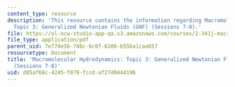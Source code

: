 ```yaml
---
content_type: resource
description: 'This resource contains the information regarding Macromolecular Hydrodynamics:
  Topic 3: Generalized Newtonian Fluids (GNF) (Sessions 7-8).'
file: https://ol-ocw-studio-app-qa.s3.amazonaws.com/courses/2-341j-macromolecular-hydrodynamics-spring-2016/d85af68c4245f879fccdaf27d0444196_MIT2_341JS16_Lec09-slides.pdf
file_type: application/pdf
parent_uid: 7e774e56-748c-6c0f-6286-b55ba1caa657
resourcetype: Document
title: 'Macromolecular Hydrodynamics: Topic 3: Generalized Newtonian Fluids (GNF)
  (Sessions 7-8)'
uid: d85af68c-4245-f879-fccd-af27d0444196
---
```

